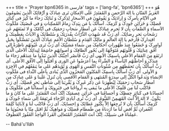 +++
title = 'Prayer bpn6365 in فارسی'
tags = ['lang-fa', 'bpn6365']
+++
هُوَ العَزیزُ المَنّان
یا اِلهَ الرَّحمنِ وَ المُقتَدِرُ عَلَی الاِمکانِ تَری عِبادَکَ وَ اَرِّقائِکَ الّذینَ یَصُومُونَ فیِ الاَیّامِ بِاَمرِکَ وَ اِرادَتِکَ وَ یَقُومُونَ فیِ الاَسحارِ لِذِکرِکَ وَ ثَنائِکَ رَجاءَ ما کُنِزَ فی کَنائِزِ فَضلِکَ وَ خَزائِنِ جُودِکَ وَ کَرَمِکَ. اَسأَلُکَ یا مَن بِیَدِکَ زِمامُ المُمکِناتِ وَ فی قَبضَتِکَ مَلَکُوتُ الاَسماءِ وَ الصِّفاتِ بِاَن لا تَحرِم عِبادَکَ عَن اَمطارِ سَحابِ رَحمَتِک فی اَیّامّکَ وَ لا تَمنَعَهُم عَن رَشَحاتِ بَحرِ رِضائِکَ. اَی رَبِّ قَد شَهِدَتِ الذَّرّاتُ بِقُدرَتِکَ وَ سُلطانِکَ وَ الآیاتُ بِعَظَمِتکَ وَ اقتِدارِکَ   فَارحَم یا اِلهَ العالَمِ وَ مالِکَ القِدَمِ وَ سُلطانَ الاُمَمِ عِبادَکَ الَّذینَ تَمَسَّکُوا بِحَبلِ اَوامِرکَ وَ خَضَعُوا عِندَ ظُهُوراتِ اَحکامِکَ مِن سَماءِ مَشیَّتِکَ   اَی رَبِّ تَری عُیُونَهُم ناظِرَةً اِلی اُفُقِ عِنایَتِکَ وَ قُلُوبَهُم مُتَوَجِّهَةً اِلی بُحُورِ اَلطافِکَ وَ اَصواتِهُم خاشِعَةً لِنِدائِکَ اَلاَحلی الَّذی ارتَفَع مِنَ المَقامِ الاَعلی بِاسمِکَ الاَبهی   اَی رَبِّ فَانصُر اَحِبِّتَکَ الَّذینَ نَبَذُوا ما عِندَهُم رَجاءَ ما عِندَکَ وَ اَحاطَتهُم البَأساءُ وَ الضَّراءُ بِما اَعرَضُوا عَنِ الوَری وَ اَقبَلُوا اِلَی الاُفُقِ الاَعلی. اَی رَبِّ اَسأَلُکَ بِاَن تَحفَظَهُم مِن شُئُوناتِ النَّفسِ وَ الهَوی وَ تُؤَیِدَهُم عَلی ما یَنفَعُهُم فیِ الاخِرَةِ وَ الاُولی. اَی رَبِّ اَسأَلُکَ بِاسمِکَ المَکنُونِ المَخزُونِ الذَّی یُنادی بِاَعلَی النِّداءِ فی مَلَکُوتِ الاِنشاءِ وَیَدعُوا الکُلَّ اِلی سِدرَةِ المُنتَهی وَ المَقام الاَقصی بِاَن تُنزِلَ عَلَینا وَ عَلی عِبادِکَ مِن اَمطارِ سَحابِ رَحمَتِکَ لِیُطَّهِرَنا عَن ذِکر غَیرِکَ وَ یُقَّرِبَنا اِلی شاطی بَحرِ فَضلِکَ. اَی رَبِّ فَاکتُب لَنا مِن قَلَمِکَ الاَعلی ما یَبقی بِه اَرواحُنا فی جَبَروتِکَ وَ اَسمائُنا فی مَلَکُوتِکَ وَ اَجسادُنا فی کَنائِزِ حِفظِکَ وَ اَجسامُنا فی خَزائِنِ عِصمَتِکَ اِنَّکَ اَنتَ المُقتَدِرُ عَلی ما کانَ وَ ما یَکُونُ. لا اِلهَ اِلاّ اَنتَ المُهَیمِنُ القَیُّومُ. اَی رَبِّ تَری اَیادِیَ الرَّجاءِ مُرتَفِعَةً اِلی سَماءِ جُودِکَ وَ کَرَمِکَ اَسأَلُکَ بِاَن لا تُرجِعَها اِلاّ بِکُنُوزِ عَطائِکَ وَ اِحسانِکَ.  اَی رَبِّ فَاکتُب لَنا وَ لِآبائِنا کَلِمَةَ الغُفرانِ ثُمَّ اقضِ لَنا ما اَرَدناهُ مِن طَمطامِ فَضلِکَ وَ مَواهِبِکَ ثُمَّ اقبَل مِنّا یا مَحبُوبَنا ما عَمِلناهُ فی سَبیلِکَ. اِنَّکَ اَنتَ المُقتَدِرُ المُتَعالِی الفَردُ الواحِدُ الغَفُورُ العَطُوفُ.

-- Bahá'u'lláh

